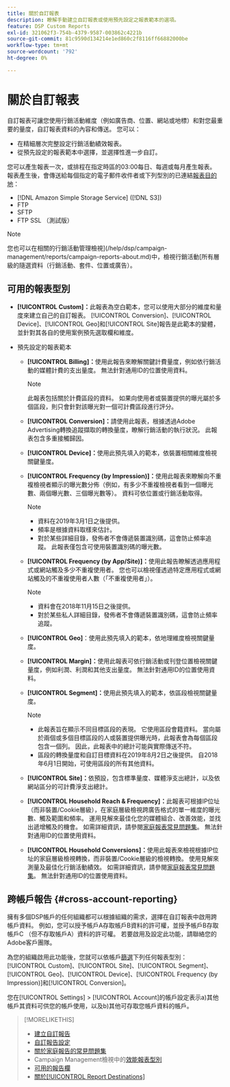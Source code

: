 ```yaml
---
title: 關於自訂報表
description: 瞭解手動建立自訂報表或使用預先設定之報表範本的選項。
feature: DSP Custom Reports
exl-id: 321062f3-754b-4379-9587-003862c4221b
source-git-commit: 81c9590d134214e1ed860c2f8116ff66882000be
workflow-type: tm+mt
source-wordcount: '792'
ht-degree: 0%

---
```


# 關於自訂報表

自訂報表可讓您使用行銷活動維度（例如廣告商、位置、網站或地標）和對您最重要的量度，自訂報表資料的內容和傳送。 您可以：

* 在精細層次完整設定行銷活動績效報表。
* 從預先設定的報表範本中選擇，並選擇性進一步自訂。

您可以產生報表一次，或排程在指定時區的03:00每日、每週或每月產生報表。 報表產生後，會傳送給每個指定的電子郵件收件者或下列型別的已連結[報表目的地](/help/dsp/reports/report-destinations/report-destination-about.md)：

* [!DNL Amazon Simple Storage Service] ([!DNL S3])
* FTP
* SFTP
* FTP SSL （測試版）

>[!NOTE]
>
>您也可以在相關的行銷活動管理檢視](/help/dsp/campaign-management/reports/campaign-reports-about.md)中，檢視行銷活動[所有層級的隨選資料（行銷活動、套件、位置或廣告）。

## 可用的報表型別

* **[!UICONTROL Custom]：**&#x200B;此報表為空白範本，您可以使用大部分的維度和量度來建立自己的自訂報表。 [!UICONTROL Conversion]、[!UICONTROL Device]、[!UICONTROL Geo]和[!UICONTROL Site]報告是此範本的變體，並針對其各自的使用案例預先選取欄和維度。

* 預先設定的報表範本

   * **[!UICONTROL Billing]：**&#x200B;使用此報告來瞭解關鍵計費量度，例如依行銷活動的媒體計費的支出量度。 無法針對通用ID的位置使用資料。

     >[!NOTE]
     >
     >此報表包括關於計費區段的資料。 如果向使用者或裝置提供的曝光屬於多個區段，則只會針對該曝光對一個可計費區段進行評分。

   * **[!UICONTROL Conversion]：**&#x200B;請使用此報表，根據透過Adobe Advertising轉換追蹤擷取的轉換量度，瞭解行銷活動的執行狀況。 此報表包含多重接觸歸因。

   * **[!UICONTROL Device]：**&#x200B;使用此預先填入的範本，依裝置相關維度檢視關鍵量度。

   * **[!UICONTROL Frequency (by Impression)]：**&#x200B;使用此報表來瞭解向不重複檢視者顯示的曝光數分佈（例如，有多少不重複檢視者看到一個曝光數、兩個曝光數、三個曝光數等）。 資料可依位置或行銷活動取得。

     >[!NOTE]
     >
     >* 資料在2019年3月1日之後提供。
     >* 頻率是根據資料取樣來估計。
     >* 對於某些詳細目錄，發佈者不會傳遞裝置識別碼，這會防止頻率追蹤。 此報表僅包含可使用裝置識別碼的曝光數。

   * **[!UICONTROL Frequency (by App/Site)]：**&#x200B;使用此報告瞭解透過應用程式或網站觸及多少不重複使用者。 您也可以檢視僅透過特定應用程式或網站觸及的不重複使用者人數（「不重複使用者」）。

     >[!NOTE]
     >
     >* 資料會在2018年11月15日之後提供。
     >* 對於某些私人詳細目錄，發佈者不會傳遞裝置識別碼，這會防止頻率追蹤。

   * **[!UICONTROL Geo]**：使用此預先填入的範本，依地理維度檢視關鍵量度。

   * **[!UICONTROL Margin]：**&#x200B;使用此報表可依行銷活動或刊登位置檢視關鍵量度，例如利潤、利潤和其他支出量度。 無法針對通用ID的位置使用資料。

   * **[!UICONTROL Segment]：**&#x200B;使用此預先填入的範本，依區段檢視關鍵量度。

     >[!NOTE]
     >
     >* 此報表旨在顯示不同目標區段的表現。 它使用區段會籍資料。 當向屬於兩個或多個目標區段的人或裝置提供曝光時，此報表會為每個區段包含一個列。 因此，此報表中的總計可能與實際傳送不符。
     >* 區段的轉換量度和自訂目標資料在2019年8月2日之後提供。 自2018年6月1日開始，可使用區段的所有其他資料。

   * **[!UICONTROL Site]：**&#x200B;依預設，包含標準量度、媒體淨支出總計，以及依網站區分的可計費淨支出總計。

   * **[!UICONTROL Household Reach & Frequency]：**&#x200B;此報表可根據IP位址（而非裝置/Cookie層級），在家庭層級檢視跨廣告格式的單一維度的曝光數、觸及範圍和頻率。 運用見解來最佳化您的媒體組合、改善效能，並找出遞增觸及的機會。 如需詳細資訊，請參閱[家庭報表常見問題集](/help/dsp/reports/faq-household-report.md)。 無法針對通用ID的位置使用資料。

   * **[!UICONTROL Household Conversions]：**&#x200B;使用此報表來檢視根據IP位址的家庭層級檢視轉換，而非裝置/Cookie層級的檢視轉換。 使用見解來測量及最佳化行銷活動績效。 如需詳細資訊，請參閱[家庭報表常見問題集](/help/dsp/reports/faq-household-report.md)。 無法針對通用ID的位置使用資料。

## 跨帳戶報告 {#cross-account-reporting}

擁有多個DSP帳戶的任何組織都可以根據組織的需求，選擇在自訂報表中啟用跨帳戶資料。 例如，您可以授予帳戶A存取帳戶B資料的許可權，並授予帳戶B存取帳戶C （但不存取帳戶A）資料的許可權。 若要啟用及設定此功能，請聯絡您的Adobe客戶團隊。

為您的組織啟用此功能後，您就可以依帳戶[篩選](report-settings.md)下列任何報表型別： [!UICONTROL Custom]、[!UICONTROL Site]、[!UICONTROL Segment]、[!UICONTROL Geo]、[!UICONTROL Device]、[!UICONTROL Frequency (by Impression)]和[!UICONTROL Conversion]。

您在[!UICONTROL Settings] > [!UICONTROL Account]的帳戶設定表示a)其他帳戶其資料可供您的帳戶使用，以及b)其他可存取您帳戶資料的帳戶。

>[!MORELIKETHIS]
>
>* [建立自訂報告](/help/dsp/reports/report-create.md)
>* [自訂報告設定](/help/dsp/reports/report-settings.md)
>* [關於家庭報告的常見問題集](/help/dsp/reports/faq-household-report.md)
>* Campaign Management檢視中的[效能報表型別](/help/dsp/campaign-management/reports/campaign-reports-about.md)
>* [可用的報告欄](/help/dsp/reports/report-columns.md)
>* [關於[!UICONTROL Report Destinations]](/help/dsp/reports/report-destinations/report-destination-about.md)

